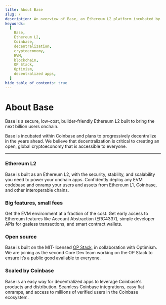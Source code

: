 ```yaml
---
title: About Base
slug: /
description: An overview of Base, an Ethereum L2 platform incubated by Coinbase, focusing on its secure, low-cost, and builder-friendly features, along with its commitment to decentralization and accessibility for the global cryptoeconomy.
keywords:
  [
    Base,
    Ethereum L2,
    Coinbase,
    decentralization,
    cryptoeconomy,
    EVM,
    blockchain,
    OP Stack,
    Optimism,
    decentralized apps,
  ]
hide_table_of_contents: true
---
```


# About Base

Base is a secure, low-cost, builder-friendly Ethereum L2 built to bring the next billion users onchain.

Base is incubated within Coinbase and plans to progressively decentralize in the years ahead. We believe that decentralization is critical to creating an open, global cryptoeconomy that is accessible to everyone.

---

### Ethereum L2

Base is built as an Ethereum L2, with the security, stability, and scalability you need to power your onchain apps. Confidently deploy any EVM codebase and onramp your users and assets from Ethereum L1, Coinbase, and other interoperable chains.

### Big features, small fees

Get the EVM environment at a fraction of the cost. Get early access to Ethereum features like Account Abstraction (ERC4337), simple developer APIs for gasless transactions, and smart contract wallets.

### Open source

Base is built on the MIT-licensed [OP Stack](https://stack.optimism.io/), in collaboration with Optimism. We are joining as the second Core Dev team working on the OP Stack to ensure it’s a public good available to everyone.

### Scaled by Coinbase

Base is an easy way for decentralized apps to leverage Coinbase's products and distribution. Seamless Coinbase integrations, easy fiat onramps, and access to millions of verified users in the Coinbase ecosystem.
